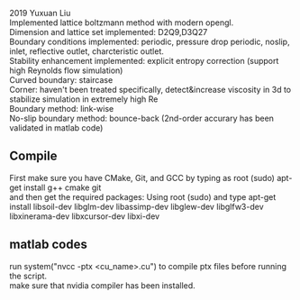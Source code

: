 2019 Yuxuan Liu  
Implemented lattice boltzmann method with modern opengl.  
Dimension and lattice set implemented: D2Q9,D3Q27  
Boundary conditions implemented: periodic, pressure drop periodic, noslip, inlet, reflective outlet, charcteristic outlet.  
Stability enhancement implemented: explicit entropy correction (support high Reynolds flow simulation)  
Curved boundary: staircase  
Corner: haven't been treated specifically, detect&increase viscosity in 3d to stabilize simulation in extremely high Re  
Boundary method: link-wise  
No-slip boundary method: bounce-back (2nd-order accurary has been validated in matlab code)  
## Compile
First make sure you have CMake, Git, and GCC by typing as root (sudo) apt-get install g++ cmake git  
and then get the required packages: Using root (sudo) and type apt-get install libsoil-dev libglm-dev libassimp-dev libglew-dev libglfw3-dev libxinerama-dev libxcursor-dev libxi-dev  
## matlab codes  
run system("nvcc -ptx <cu_name>.cu") to compile ptx files before running the script.  
make sure that nvidia compiler has been installed.  
